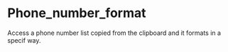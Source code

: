 # Phone_number_format
 Access a phone number list copied from the clipboard and it formats in a specif way.

